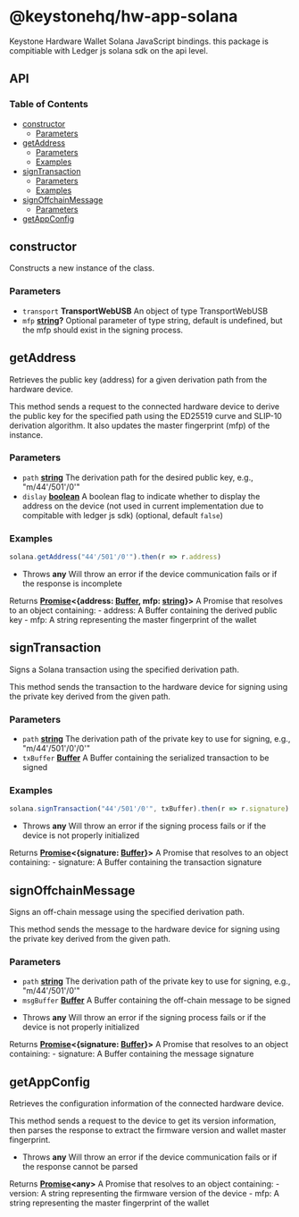 # @keystonehq/hw-app-solana

Keystone Hardware Wallet Solana JavaScript bindings. this package is compitiable with Ledger js solana sdk on the api level.


## API
<!-- Generated by documentation.js. Update this documentation by updating the source code. -->

### Table of Contents

*   [constructor][1]
    *   [Parameters][2]
*   [getAddress][3]
    *   [Parameters][4]
    *   [Examples][5]
*   [signTransaction][6]
    *   [Parameters][7]
    *   [Examples][8]
*   [signOffchainMessage][9]
    *   [Parameters][10]
*   [getAppConfig][11]

## constructor

Constructs a new instance of the class.

### Parameters

*   `transport` **TransportWebUSB** An object of type TransportWebUSB
*   `mfp` **[string][12]?** Optional parameter of type string, default is undefined, but the mfp should exist in the signing process.

## getAddress

Retrieves the public key (address) for a given derivation path from the hardware device.

This method sends a request to the connected hardware device to derive the public key
for the specified path using the ED25519 curve and SLIP-10 derivation algorithm.
It also updates the master fingerprint (mfp) of the instance.

### Parameters

*   `path` **[string][12]** The derivation path for the desired public key, e.g., "m/44'/501'/0'"
*   `dislay` **[boolean][13]** A boolean flag to indicate whether to display the address on the device (not used in current implementation due to compitable with ledger js sdk) (optional, default `false`)

### Examples

```javascript
solana.getAddress("44'/501'/0'").then(r => r.address)
```

*   Throws **any** Will throw an error if the device communication fails or if the response is incomplete

Returns **[Promise][14]<{address: [Buffer][15], mfp: [string][12]}>** A Promise that resolves to an object containing:
\- address: A Buffer containing the derived public key
\- mfp: A string representing the master fingerprint of the wallet

## signTransaction

Signs a Solana transaction using the specified derivation path.

This method sends the transaction to the hardware device for signing using the private key
derived from the given path.

### Parameters

*   `path` **[string][12]** The derivation path of the private key to use for signing, e.g., "m/44'/501'/0'/0'"
*   `txBuffer` **[Buffer][15]** A Buffer containing the serialized transaction to be signed

### Examples

```javascript
solana.signTransaction("44'/501'/0'", txBuffer).then(r => r.signature)
```

*   Throws **any** Will throw an error if the signing process fails or if the device is not properly initialized

Returns **[Promise][14]<{signature: [Buffer][15]}>** A Promise that resolves to an object containing:
\- signature: A Buffer containing the transaction signature

## signOffchainMessage

Signs an off-chain message using the specified derivation path.

This method sends the message to the hardware device for signing using the private key
derived from the given path.

### Parameters

*   `path` **[string][12]** The derivation path of the private key to use for signing, e.g., "m/44'/501'/0'"
*   `msgBuffer` **[Buffer][15]** A Buffer containing the off-chain message to be signed

<!---->

*   Throws **any** Will throw an error if the signing process fails or if the device is not properly initialized

Returns **[Promise][14]<{signature: [Buffer][15]}>** A Promise that resolves to an object containing:
\- signature: A Buffer containing the message signature

## getAppConfig

Retrieves the configuration information of the connected hardware device.

This method sends a request to the device to get its version information,
then parses the response to extract the firmware version and wallet master fingerprint.

*   Throws **any** Will throw an error if the device communication fails or if the response cannot be parsed

Returns **[Promise][14]\<any>** A Promise that resolves to an object containing:
\- version: A string representing the firmware version of the device
\- mfp: A string representing the master fingerprint of the wallet

[1]: #constructor

[2]: #parameters

[3]: #getaddress

[4]: #parameters-1

[5]: #examples

[6]: #signtransaction

[7]: #parameters-2

[8]: #examples-1

[9]: #signoffchainmessage

[10]: #parameters-3

[11]: #getappconfig

[12]: https://developer.mozilla.org/docs/Web/JavaScript/Reference/Global_Objects/String

[13]: https://developer.mozilla.org/docs/Web/JavaScript/Reference/Global_Objects/Boolean

[14]: https://developer.mozilla.org/docs/Web/JavaScript/Reference/Global_Objects/Promise

[15]: https://nodejs.org/api/buffer.html

